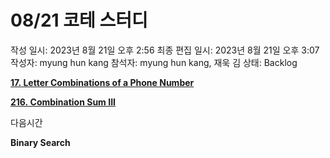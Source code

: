 # 08/21 코테 스터디

작성 일시: 2023년 8월 21일 오후 2:56
최종 편집 일시: 2023년 8월 21일 오후 3:07
작성자: myung hun kang
참석자: myung hun kang, 재욱 김
상태: Backlog

**[17. Letter Combinations of a Phone Number](https://leetcode.com/problems/letter-combinations-of-a-phone-number/)**

**[216. Combination Sum III](https://leetcode.com/problems/combination-sum-iii/)**

다음시간 

**Binary Search**